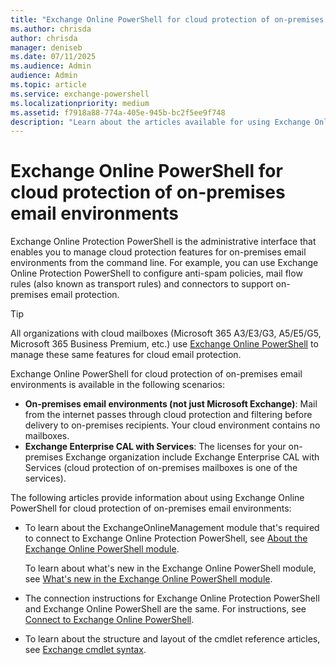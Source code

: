 ```yaml
---
title: "Exchange Online PowerShell for cloud protection of on-premises email environments"
ms.author: chrisda
author: chrisda
manager: deniseb
ms.date: 07/11/2025
ms.audience: Admin
audience: Admin
ms.topic: article
ms.service: exchange-powershell
ms.localizationpriority: medium
ms.assetid: f7918a88-774a-405e-945b-bc2f5ee9f748
description: "Learn about the articles available for using Exchange Online Protection PowerShell to manage cloud protection features for on-premises email environments."
---
```


# Exchange Online PowerShell for cloud protection of on-premises email environments

Exchange Online Protection PowerShell is the administrative interface that enables you to manage cloud protection features for on-premises email environments from the command line. For example, you can use Exchange Online Protection PowerShell to configure anti-spam policies, mail flow rules (also known as transport rules) and connectors to support on-premises email protection.

> [!TIP]
> All organizations with cloud mailboxes (Microsoft 365 A3/E3/G3, A5/E5/G5, Microsoft 365 Business Premium, etc.) use [Exchange Online PowerShell](exchange-online-powershell.md) to manage these same features for cloud email protection.

Exchange Online PowerShell for cloud protection of on-premises email environments is available in the following scenarios:

- **On-premises email environments (not just Microsoft Exchange)**: Mail from the internet passes through cloud protection and filtering before delivery to on-premises recipients. Your cloud environment contains no mailboxes.
- **Exchange Enterprise CAL with Services**: The licenses for your on-premises Exchange organization include Exchange Enterprise CAL with Services (cloud protection of on-premises mailboxes is one of the services).

The following articles provide information about using Exchange Online PowerShell for cloud protection of on-premises email environments:

- To learn about the ExchangeOnlineManagement module that's required to connect to Exchange Online Protection PowerShell, see [About the Exchange Online PowerShell module](exchange-online-powershell-v2.md).

  To learn about what's new in the Exchange Online PowerShell module, see [What's new in the Exchange Online PowerShell module](whats-new-in-the-exo-module.md).

- The connection instructions for Exchange Online Protection PowerShell and Exchange Online PowerShell are the same. For instructions, see [Connect to Exchange Online PowerShell](connect-to-exchange-online-powershell.md).

- To learn about the structure and layout of the cmdlet reference articles, see [Exchange cmdlet syntax](exchange-cmdlet-syntax.md).
